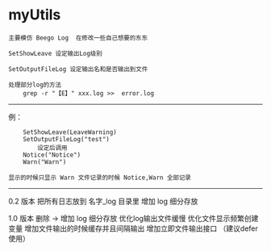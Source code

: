 # myUtils
	
	主要模仿 Beego Log  在修改一些自己想要的东东
	
	SetShowLeave 设定输出Log级别
	
	SetOutputFileLog 设定输出名和是否输出到文件
	
	处理部分log的方法
		grep -r "【E】" xxx.log >>  error.log

---

例：
```
	SetShowLeave(LeaveWarning)
	SetOutputFileLog("test")
		设定后调用
	Notice("Notice")
	Warn("Warn")
```
	显示的时候只显示 Warn 文件记录的时候 Notice,Warn 全部记录
---

0.2 版本
	把所有日志放到 名字_log 目录里
	增加 log  细分存放

1.0 版本
	删除  -> 增加 log  细分存放
	优化log输出文件缓慢
	优化文件显示频繁创建变量
	增加文件输出的时候缓存并且间隔输出
	增加立即文件输出接口	（建议defer使用）